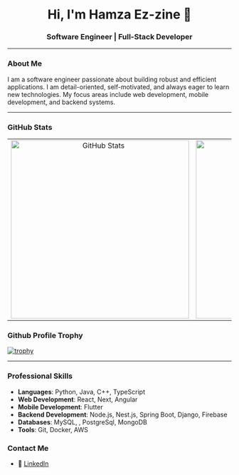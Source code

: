 <div align="center">
  <h1>Hi, I'm Hamza Ez-zine 👋</h1>
  <h3>Software Engineer | Full-Stack Developer</h3>
</div>

---

### About Me

I am a software engineer passionate about building robust and efficient applications. I am detail-oriented, self-motivated, and always eager to learn new technologies. My focus areas include web development, mobile development, and backend systems.


---

### GitHub Stats

<table align="center">
  <tr>
    <td align="center">
      <img src="https://github-readme-stats.vercel.app/api?username=hamzaezzine&show_icons=true&hide_title=true&hide_rank=false&theme=dark" alt="GitHub Stats" width="400" />
    </td>
    <td align="center">
      <img title="🔥 Get streak stats for your profile at git.io/streak-stats" alt="Mark streak" src="https://github-readme-streak-stats.herokuapp.com/?user=hamzaezzine&theme=dark&hide_border=false" width="400" />
    </td>
  </tr>
</table>




###  Github Profile Trophy


[![trophy](https://github-profile-trophy.vercel.app/?username=hamzaezzine&theme=onedark)](https://github.com/hamzaezzine/)


---

### Professional Skills

- **Languages**: Python, Java, C++, TypeScript
- **Web Development**: React, Next, Angular
- **Mobile Development**: Flutter
- **Backend Development**: Node.js, Nest.js, Spring Boot, Django, Firebase
- **Databases**: MySQL, , PostgreSql, MongoDB
- **Tools**: Git, Docker, AWS



### Contact Me
- 💼 [LinkedIn](https://www.linkedin.com/in/hamza-ez-zine-b74801247/)
